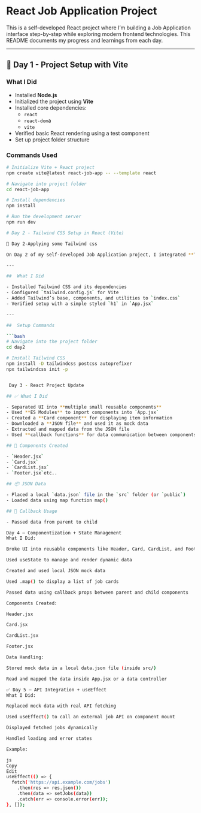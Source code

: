 # React Job Application Project

This is a self-developed React project where I’m building a Job Application interface step-by-step while exploring modern frontend technologies. This README documents my progress and learnings from each day.

---

## 📅 Day 1 - Project Setup with Vite

###  What I Did
- Installed **Node.js**
- Initialized the project using **Vite**
- Installed core dependencies:
  - `react`
  - `react-dom`a
  - `vite`
- Verified basic React rendering using a test component
- Set up project folder structure

###  Commands Used

```bash
# Initialize Vite + React project
npm create vite@latest react-job-app -- --template react

# Navigate into project folder
cd react-job-app

# Install dependencies
npm install

# Run the development server
npm run dev

# Day 2 - Tailwind CSS Setup in React (Vite)

📅 Day 2-Applying some Tailwind css

On Day 2 of my self-developed Job Application project, I integrated **Tailwind CSS** into my React project (created with Vite). This allowed me to start building clean, responsive UIs using utility-first CSS.

---

##  What I Did

- Installed Tailwind CSS and its dependencies
- Configured `tailwind.config.js` for Vite
- Added Tailwind’s base, components, and utilities to `index.css`
- Verified setup with a simple styled `h1` in `App.jsx`

---

##  Setup Commands

```bash
# Navigate into the project folder
cd day2

# Install Tailwind CSS
npm install -D tailwindcss postcss autoprefixer
npx tailwindcss init -p


 Day 3 - React Project Update

## ✅ What I Did

- Separated UI into **multiple small reusable components**
- Used **ES Modules** to import components into `App.jsx`
- Created a **Card component** for displaying item information
- Downloaded a **JSON file** and used it as mock data
- Extracted and mapped data from the JSON file
- Used **callback functions** for data communication between components

## 🧩 Components Created

- `Header.jsx`
- `Card.jsx`
- `CardList.jsx`
- `Footer.jsx`etc..

## 📦 JSON Data

- Placed a local `data.json` file in the `src` folder (or `public`)
- Loaded data using map function map()

## 🔁 Callback Usage

- Passed data from parent to child

Day 4 – Componentization + State Management
What I Did:

Broke UI into reusable components like Header, Card, CardList, and Footer

Used useState to manage and render dynamic data

Created and used local JSON mock data

Used .map() to display a list of job cards

Passed data using callback props between parent and child components

Components Created:

Header.jsx

Card.jsx

CardList.jsx

Footer.jsx

Data Handling:

Stored mock data in a local data.json file (inside src/)

Read and mapped the data inside App.jsx or a data controller

✅ Day 5 – API Integration + useEffect
What I Did:

Replaced mock data with real API fetching

Used useEffect() to call an external job API on component mount

Displayed fetched jobs dynamically

Handled loading and error states

Example:

js
Copy
Edit
useEffect(() => {
  fetch('https://api.example.com/jobs')
    .then(res => res.json())
    .then(data => setJobs(data))
    .catch(err => console.error(err));
}, []);